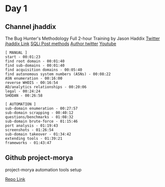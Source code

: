 # Day 1
## Channel jhaddix

The Bug Hunter's Methodology Full 2-hour Training by Jason Haddix
[Twitter jhaddix Link](https://twitter.com/jhaddix/status/1272306253113356288?lang=en)
[SQLi Post methods](https://hackertarget.com/sqlmap-post-request-injection/)
[Author twitter](https://twitter.com/jhaddix)
[Youtube](https://www.youtube.com/watch?v=uKWu6yhnhbQ&t=1297s)
```
[ MANUAL ]
start - 00:01:23
find root domain - 00:01:40
find sub-domains - 00:01:40
find acquisition domains - 00:05:40
find autonomous system numbers (ASNs) - 00:08:22
ASN enumeration - 00:16:00
reverse WHOIS - 00:16:54
AD/analytics relationships - 00:20:06
legal - 00:24:24
SHODAN - 00:26:58

[ AUTOMATION ]
sub-domain enumeration - 00:27:57
sub-domain scrapping - 00:40:12
questions/benchmarks - 01:08:32
sub-domain brute-force - 01:15:46
port analysis - 01:19:43
screenshots - 01:26:54
sub-domain takeover - 01:34:42
extending tools - 01:39:21
frameworks - 01:43:47
```

## Github project-morya

project-morya automation tools setup

[Repo Link](https://github.com/dn0m1n8tor/project-morya)
